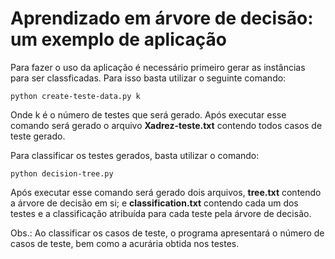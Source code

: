 # Aprendizado em árvore de decisão: um exemplo de aplicação
Para fazer o uso da aplicação é necessário primeiro gerar as instâncias para ser classficadas. Para isso basta utilizar o seguinte comando:

`python create-teste-data.py k` 

Onde k é o número de testes que será gerado. Após executar esse comando será gerado o arquivo **Xadrez-teste.txt** contendo todos casos de teste gerado.

Para classificar os testes gerados, basta utilizar o comando:

`python decision-tree.py`

Após executar esse comando será gerado dois arquivos,  **tree.txt** contendo a árvore de decisão em si; e  **classification.txt** contendo cada um dos testes e a classificação atribuída para cada teste pela árvore de decisão.

Obs.: Ao classificar os casos de teste, o programa apresentará o número de casos de teste, bem como  a acurária obtida nos testes.